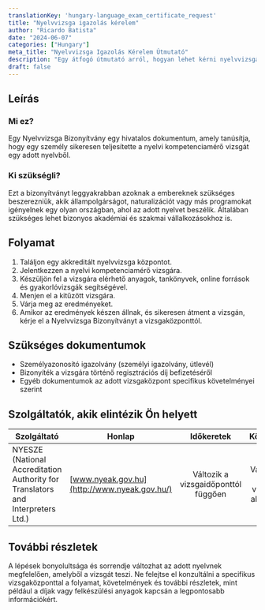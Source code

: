 ```yaml
---
translationKey: 'hungary-language_exam_certificate_request'
title: "Nyelvvizsga igazolás kérelem"
author: "Ricardo Batista"
date: "2024-06-07"
categories: ["Hungary"]
meta_title: "Nyelvvizsga Igazolás Kérelem Útmutató"
description: "Egy átfogó útmutató arról, hogyan lehet kérni nyelvvizsga igazolást Magyarországon, több forrás alapján."
draft: false
---
```


## Leírás
### Mi ez?
Egy Nyelvvizsga Bizonyítvány egy hivatalos dokumentum, amely tanúsítja, hogy egy személy sikeresen teljesítette a nyelvi kompetenciamérő vizsgát egy adott nyelvből.

### Ki szükségli?
Ezt a bizonyítványt leggyakrabban azoknak a embereknek szükséges beszerezniük, akik állampolgárságot, naturalizációt vagy más programokat igényelnek egy olyan országban, ahol az adott nyelvet beszélik. Általában szükséges lehet bizonyos akadémiai és szakmai vállalkozásokhoz is.

## Folyamat
1. Találjon egy akkreditált nyelvvizsga központot.
2. Jelentkezzen a nyelvi kompetenciamérő vizsgára.
3. Készüljön fel a vizsgára elérhető anyagok, tankönyvek, online források és gyakorlóvizsgák segítségével.
4. Menjen el a kitűzött vizsgára.
5. Várja meg az eredményeket.
6. Amikor az eredmények készen állnak, és sikeresen átment a vizsgán, kérje el a Nyelvvizsga Bizonyítványt a vizsgaközponttól.

## Szükséges dokumentumok
- Személyazonosító igazolvány (személyi igazolvány, útlevél)
- Bizonyíték a vizsgára történő regisztrációs díj befizetéséről
- Egyéb dokumentumok az adott vizsgaközpont specifikus követelményei szerint

## Szolgáltatók, akik elintézik Ön helyett

| Szolgáltató        |     Honlap     |     Időkeretek    |       Költség      |
| --------------- | --------------- |  :-------------: | :-------------: |
| NYESZE (National Accreditation Authority for Translators and Interpreters Ltd.)      |  [www.nyeak.gov.hu](http://www.nyeak.gov.hu/)       |      Változik a vizsgaidőponttól függően      |        Változó a vizsga alapján |

## További részletek
A lépések bonyolultsága és sorrendje változhat az adott nyelvnek megfelelően, amelyből a vizsgát teszi. Ne felejtse el konzultálni a specifikus vizsgaközponttal a folyamat, követelmények és további részletek, mint például a díjak vagy felkészülési anyagok kapcsán a legpontosabb információkért.